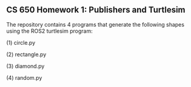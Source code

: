 ## CS 650 Homework 1: Publishers and Turtlesim

The repository contains 4 programs that generate the following shapes using the ROS2 turtlesim program:

(1) circle.py

(2) rectangle.py

(3) diamond.py

(4) random.py
